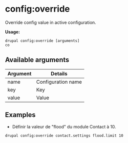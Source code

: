 # config:override
Override config value in active configuration.

**Usage:**
```
drupal config:override [arguments]
co
```

## Available arguments
Argument | Details
---------|-------------
name | Configuration name
key | Key
value | Value

## Examples
* Définir la valeur de "flood" du module Contact à 10.
```
drupal config:override contact.settings flood.limit 10
```
